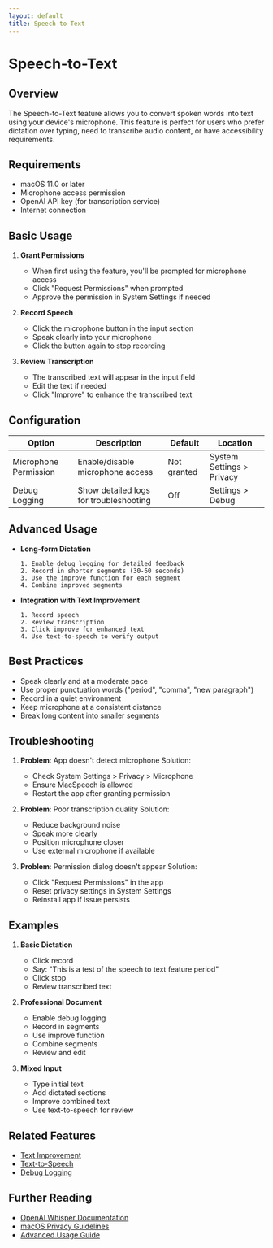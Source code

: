 ```yaml
---
layout: default
title: Speech-to-Text
---
```


# Speech-to-Text

## Overview
The Speech-to-Text feature allows you to convert spoken words into text using your device's microphone. This feature is perfect for users who prefer dictation over typing, need to transcribe audio content, or have accessibility requirements.

## Requirements
- macOS 11.0 or later
- Microphone access permission
- OpenAI API key (for transcription service)
- Internet connection

## Basic Usage
1. **Grant Permissions**
   - When first using the feature, you'll be prompted for microphone access
   - Click "Request Permissions" when prompted
   - Approve the permission in System Settings if needed

2. **Record Speech**
   - Click the microphone button in the input section
   - Speak clearly into your microphone
   - Click the button again to stop recording

3. **Review Transcription**
   - The transcribed text will appear in the input field
   - Edit the text if needed
   - Click "Improve" to enhance the transcribed text

## Configuration
| Option | Description | Default | Location |
|--------|-------------|---------|-----------|
| Microphone Permission | Enable/disable microphone access | Not granted | System Settings > Privacy |
| Debug Logging | Show detailed logs for troubleshooting | Off | Settings > Debug |

## Advanced Usage
- **Long-form Dictation**
  ```
  1. Enable debug logging for detailed feedback
  2. Record in shorter segments (30-60 seconds)
  3. Use the improve function for each segment
  4. Combine improved segments
  ```

- **Integration with Text Improvement**
  ```
  1. Record speech
  2. Review transcription
  3. Click improve for enhanced text
  4. Use text-to-speech to verify output
  ```

## Best Practices
- Speak clearly and at a moderate pace
- Use proper punctuation words ("period", "comma", "new paragraph")
- Record in a quiet environment
- Keep microphone at a consistent distance
- Break long content into smaller segments

## Troubleshooting
1. **Problem**: App doesn't detect microphone
   Solution: 
   - Check System Settings > Privacy > Microphone
   - Ensure MacSpeech is allowed
   - Restart the app after granting permission

2. **Problem**: Poor transcription quality
   Solution:
   - Reduce background noise
   - Speak more clearly
   - Position microphone closer
   - Use external microphone if available

3. **Problem**: Permission dialog doesn't appear
   Solution:
   - Click "Request Permissions" in the app
   - Reset privacy settings in System Settings
   - Reinstall app if issue persists

## Examples
1. **Basic Dictation**
   - Click record
   - Say: "This is a test of the speech to text feature period"
   - Click stop
   - Review transcribed text

2. **Professional Document**
   - Enable debug logging
   - Record in segments
   - Use improve function
   - Combine segments
   - Review and edit

3. **Mixed Input**
   - Type initial text
   - Add dictated sections
   - Improve combined text
   - Use text-to-speech for review

## Related Features
- [Text Improvement](text-improvement.md)
- [Text-to-Speech](text-to-speech.md)
- [Debug Logging](debug-logging.md)

## Further Reading
- [OpenAI Whisper Documentation](https://platform.openai.com/docs/guides/speech-to-text)
- [macOS Privacy Guidelines](https://support.apple.com/guide/mac-help/control-access-to-your-microphone-on-mac-mchla1b1bb1d/mac)
- [Advanced Usage Guide](../advanced-usage.md) 